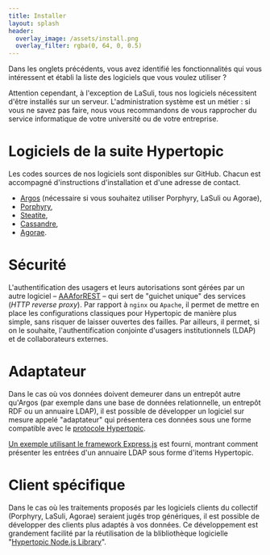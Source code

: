 ```yaml
---
title: Installer
layout: splash
header:
  overlay_image: /assets/install.png
  overlay_filter: rgba(0, 64, 0, 0.5)
---
```


Dans les onglets précédents, vous avez identifié les fonctionnalités qui vous intéressent et établi la liste des logiciels que vous voulez utiliser ?

Attention cependant, à l'exception de LaSuli, tous nos logiciels nécessitent d'être installés sur un serveur. L'administration système est un métier : si vous ne savez pas faire, nous vous recommandons de vous rapprocher du service informatique de votre université ou de votre entreprise.

# Logiciels de la suite Hypertopic

Les codes sources de nos logiciels sont disponibles sur GitHub. Chacun est accompagné d'instructions d'installation et d'une adresse de contact.

- [Argos](https://github.com/Hypertopic/Argos) (nécessaire si vous souhaitez utiliser Porphyry, LaSuli ou Agorae),
- [Porphyry](https://github.com/Hypertopic/Porphyry),
- [Steatite](https://github.com/Hypertopic/Steatite),
- [Cassandre](https://github.com/Hypertopic/Cassandre),
- [Agorae](https://github.com/Hypertopic/Agorae).

# Sécurité

L'authentification des usagers et leurs autorisations sont gérées par un autre logiciel – [AAAforREST](https://github.com/Hypertopic/AAAforREST) – qui sert de "guichet unique" des services (*HTTP reverse proxy*). Par rapport à `nginx` ou `Apache`, il permet de mettre en place les configurations classiques pour Hypertopic de manière plus simple, sans risquer de laisser ouvertes des failles. Par ailleurs, il permet, si on le souhaite, l'authentification conjointe d'usagers institutionnels (LDAP) et de collaborateurs externes.

# Adaptateur

Dans le cas où vos données doivent demeurer dans un entrepôt autre qu'Argos (par exemple dans une base de données relationnelle, un entrepôt RDF ou un annuaire LDAP), il est possible de développer un logiciel sur mesure appelé "adaptateur" qui présentera ces données sous une forme compatible avec le [protocole Hypertopic](https://github.com/Hypertopic/Protocol/blob/master/README.md).

[Un exemple utilisant le framework Express.js](https://github.com/Hypertopic/ldap2hypertopic) est fourni, montrant comment présenter les entrées d'un annuaire LDAP sous forme d'items Hypertopic.

# Client spécifique

Dans le cas où les traitements proposés par les logiciels clients du collectif (Porphyry, LaSuli, Agorae) seraient jugés trop génériques, il est possible de développer des clients plus adaptés à vos données. Ce développement est grandement facilité par la réutilisation de la blibliothèque logicielle "[Hypertopic Node.js Library](https://www.npmjs.com/package/hypertopic)".
